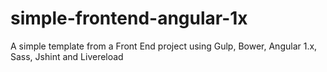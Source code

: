 # simple-frontend-angular-1x
A simple template from a Front End project using Gulp, Bower, Angular 1.x, Sass, Jshint and Livereload
